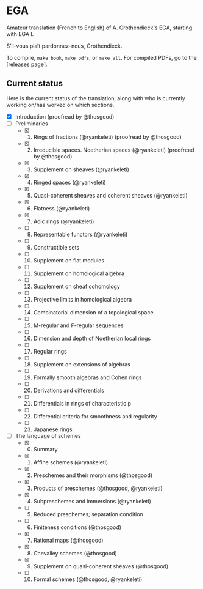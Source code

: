 # EGA

Amateur translation (French to English) of A. Grothendieck's EGA, starting with EGA I.

S’il-vous plaît pardonnez-nous, Grothendieck.

To compile, `make book`, `make pdfs`, or `make all`.
For compiled PDFs, go to the [releases page].

## Current status

Here is the current status of the translation, along with who is currently working on/has worked on which sections.

- [x] Introduction (proofread by @thosgood)
- [ ] Preliminaries
    + [x] 1. Rings of fractions (@ryankeleti) (proofread by @thosgood)
    + [x] 2. Irreducible spaces. Noetherian spaces (@ryankeleti) (proofread by @thosgood)
    + [x] 3. Supplement on sheaves (@ryankeleti)
    + [x] 4. Ringed spaces (@ryankeleti)
    + [x] 5. Quasi-coherent sheaves and coherent sheaves (@ryankeleti)
    + [x] 6. Flatness (@ryankeleti)
    + [x] 7. Adic rings (@ryankeleti)
    + [ ] 8. Representable functors (@ryankeleti)
    + [ ] 9. Constructible sets
    + [ ] 10. Supplement on flat modules
    + [ ] 11. Supplement on homological algebra
    + [ ] 12. Supplement on sheaf cohomology
    + [ ] 13. Projective limits in homological algebra
    + [ ] 14. Combinatorial dimension of a topological space
    + [ ] 15. M-regular and F-regular sequences
    + [ ] 16. Dimension and depth of Noetherian local rings
    + [ ] 17. Regular rings
    + [ ] 18. Supplement on extensions of algebras
    + [ ] 19. Formally smooth algebras and Cohen rings
    + [ ] 20. Derivations and differentials
    + [ ] 21. Differentials in rings of characteristic p
    + [ ] 22. Differential criteria for smoothness and regularity
    + [ ] 23. Japanese rings
- [ ] The language of schemes
    + [x] 0. Summary
    + [x] 1. Affine schemes (@ryankeleti)
    + [x] 2. Preschemes and their morphisms (@thosgood)
    + [x] 3. Products of preschemes (@thosgood, @ryankeleti)
    + [x] 4. Subpreschemes and immersions (@ryankeleti)
    + [ ] 5. Reduced preschemes; separation condition
    + [ ] 6. Finiteness conditions (@thosgood)
    + [x] 7. Rational maps (@thosgood)
    + [x] 8. Chevalley schemes (@thosgood)
    + [x] 9. Supplement on quasi-coherent sheaves (@thosgood)
    + [ ] 10. Formal schemes (@thosgood, @ryankeleti)

